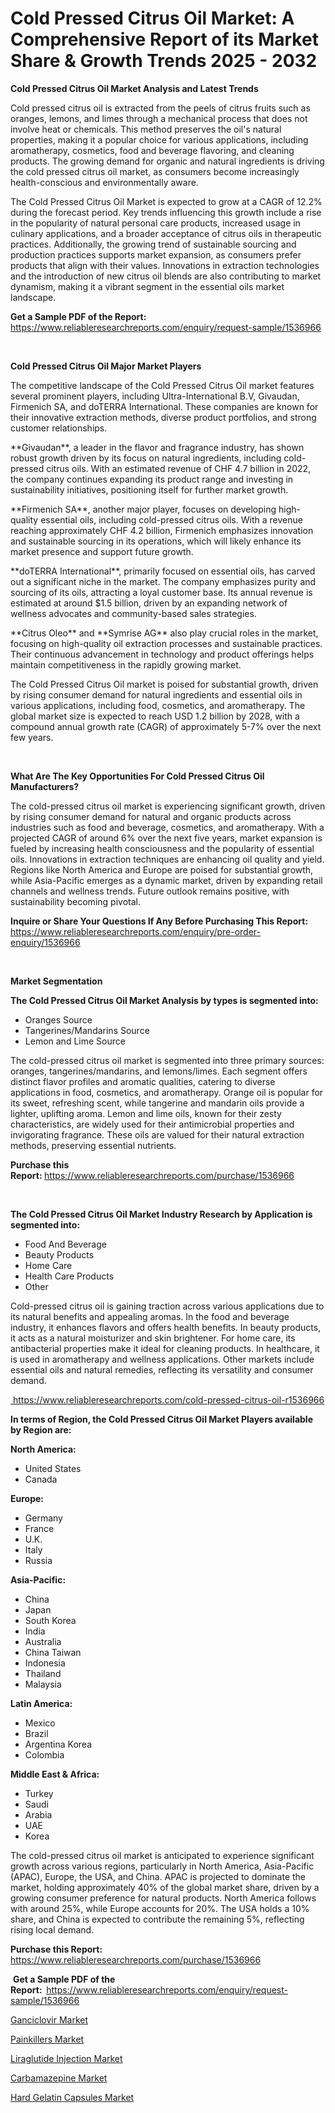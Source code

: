 <p><h1>Cold Pressed Citrus Oil Market: A Comprehensive Report of its Market Share & Growth Trends 2025 - 2032</h1></p><p><strong>Cold Pressed Citrus Oil Market Analysis and Latest Trends</strong></p>
<p><p>Cold pressed citrus oil is extracted from the peels of citrus fruits such as oranges, lemons, and limes through a mechanical process that does not involve heat or chemicals. This method preserves the oil's natural properties, making it a popular choice for various applications, including aromatherapy, cosmetics, food and beverage flavoring, and cleaning products. The growing demand for organic and natural ingredients is driving the cold pressed citrus oil market, as consumers become increasingly health-conscious and environmentally aware.</p><p>The Cold Pressed Citrus Oil Market is expected to grow at a CAGR of 12.2% during the forecast period. Key trends influencing this growth include a rise in the popularity of natural personal care products, increased usage in culinary applications, and a broader acceptance of citrus oils in therapeutic practices. Additionally, the growing trend of sustainable sourcing and production practices supports market expansion, as consumers prefer products that align with their values. Innovations in extraction technologies and the introduction of new citrus oil blends are also contributing to market dynamism, making it a vibrant segment in the essential oils market landscape.</p></p>
<p><strong>Get a Sample PDF of the Report:&nbsp;</strong> <a href="https://www.reliableresearchreports.com/enquiry/request-sample/1536966?utm_campaign=36&utm_medium=2&utm_source=Github&utm_content=ia&utm_term=08032025&utm_id=cold-pressed-citrus-oil">https://www.reliableresearchreports.com/enquiry/request-sample/1536966</a></p>
<p>&nbsp;</p>
<p><strong>Cold Pressed Citrus Oil Major Market Players</strong></p>
<p><p>The competitive landscape of the Cold Pressed Citrus Oil market features several prominent players, including Ultra-International B.V, Givaudan, Firmenich SA, and doTERRA International. These companies are known for their innovative extraction methods, diverse product portfolios, and strong customer relationships.</p><p>**Givaudan**, a leader in the flavor and fragrance industry, has shown robust growth driven by its focus on natural ingredients, including cold-pressed citrus oils. With an estimated revenue of CHF 4.7 billion in 2022, the company continues expanding its product range and investing in sustainability initiatives, positioning itself for further market growth.</p><p>**Firmenich SA**, another major player, focuses on developing high-quality essential oils, including cold-pressed citrus oils. With a revenue reaching approximately CHF 4.2 billion, Firmenich emphasizes innovation and sustainable sourcing in its operations, which will likely enhance its market presence and support future growth.</p><p>**doTERRA International**, primarily focused on essential oils, has carved out a significant niche in the market. The company emphasizes purity and sourcing of its oils, attracting a loyal customer base. Its annual revenue is estimated at around $1.5 billion, driven by an expanding network of wellness advocates and community-based sales strategies.</p><p>**Citrus Oleo** and **Symrise AG** also play crucial roles in the market, focusing on high-quality oil extraction processes and sustainable practices. Their continuous advancement in technology and product offerings helps maintain competitiveness in the rapidly growing market.</p><p>The Cold Pressed Citrus Oil market is poised for substantial growth, driven by rising consumer demand for natural ingredients and essential oils in various applications, including food, cosmetics, and aromatherapy. The global market size is expected to reach USD 1.2 billion by 2028, with a compound annual growth rate (CAGR) of approximately 5-7% over the next few years.</p></p>
<p>&nbsp;</p>
<p><strong>What Are The Key Opportunities For Cold Pressed Citrus Oil Manufacturers?</strong></p>
<p><p>The cold-pressed citrus oil market is experiencing significant growth, driven by rising consumer demand for natural and organic products across industries such as food and beverage, cosmetics, and aromatherapy. With a projected CAGR of around 6% over the next five years, market expansion is fueled by increasing health consciousness and the popularity of essential oils. Innovations in extraction techniques are enhancing oil quality and yield. Regions like North America and Europe are poised for substantial growth, while Asia-Pacific emerges as a dynamic market, driven by expanding retail channels and wellness trends. Future outlook remains positive, with sustainability becoming pivotal.</p></p>
<p><strong>Inquire or Share Your Questions If Any Before Purchasing This Report:</strong> <a href="https://www.reliableresearchreports.com/enquiry/pre-order-enquiry/1536966?utm_campaign=36&utm_medium=2&utm_source=Github&utm_content=ia&utm_term=08032025&utm_id=cold-pressed-citrus-oil">https://www.reliableresearchreports.com/enquiry/pre-order-enquiry/1536966</a></p>
<p>&nbsp;</p>
<p><strong>Market Segmentation</strong></p>
<p><strong>The Cold Pressed Citrus Oil Market Analysis by types is segmented into:</strong></p>
<p><ul><li>Oranges Source</li><li>Tangerines/Mandarins Source</li><li>Lemon and Lime Source</li></ul></p>
<p><p>The cold-pressed citrus oil market is segmented into three primary sources: oranges, tangerines/mandarins, and lemons/limes. Each segment offers distinct flavor profiles and aromatic qualities, catering to diverse applications in food, cosmetics, and aromatherapy. Orange oil is popular for its sweet, refreshing scent, while tangerine and mandarin oils provide a lighter, uplifting aroma. Lemon and lime oils, known for their zesty characteristics, are widely used for their antimicrobial properties and invigorating fragrance. These oils are valued for their natural extraction methods, preserving essential nutrients.</p></p>
<p><strong>Purchase this Report:&nbsp;</strong><a href="https://www.reliableresearchreports.com/purchase/1536966?utm_campaign=36&utm_medium=2&utm_source=Github&utm_content=ia&utm_term=08032025&utm_id=cold-pressed-citrus-oil">https://www.reliableresearchreports.com/purchase/1536966</a></p>
<p>&nbsp;</p>
<p><strong>The Cold Pressed Citrus Oil Market Industry Research by Application is segmented into:</strong></p>
<p><ul><li>Food And Beverage</li><li>Beauty Products</li><li>Home Care</li><li>Health Care Products</li><li>Other</li></ul></p>
<p><p>Cold-pressed citrus oil is gaining traction across various applications due to its natural benefits and appealing aromas. In the food and beverage industry, it enhances flavors and offers health benefits. In beauty products, it acts as a natural moisturizer and skin brightener. For home care, its antibacterial properties make it ideal for cleaning products. In healthcare, it is used in aromatherapy and wellness applications. Other markets include essential oils and natural remedies, reflecting its versatility and consumer demand.</p></p>
<p><a href="https://www.reliableresearchreports.com/cold-pressed-citrus-oil-r1536966?utm_campaign=36&utm_medium=2&utm_source=Github&utm_content=ia&utm_term=08032025&utm_id=cold-pressed-citrus-oil">&nbsp;https://www.reliableresearchreports.com/cold-pressed-citrus-oil-r1536966</a></p>
<p><strong>In terms of Region, the Cold Pressed Citrus Oil Market Players available by Region are:</strong></p>
<p>
    <p> <strong> North America: </strong>
        <ul>
            <li>United States</li>
            <li>Canada</li>
        </ul>
        </p> 
    <p> <strong> Europe: </strong>
        <ul>
            <li>Germany</li>
            <li>France</li>
            <li>U.K.</li>
            <li>Italy</li>
            <li>Russia</li>
        </ul>
        </p> 
    <p> <strong> Asia-Pacific: </strong>
        <ul>
            <li>China</li>
            <li>Japan</li>
            <li>South Korea</li>
            <li>India</li>
            <li>Australia</li>
            <li>China Taiwan</li>
            <li>Indonesia</li>
            <li>Thailand</li>
            <li>Malaysia</li>
        </ul>
        </p> 
    <p> <strong> Latin America: </strong>
        <ul>
            <li>Mexico</li>
            <li>Brazil</li>
            <li>Argentina Korea</li>
            <li>Colombia</li>
        </ul>
        </p> 
    <p> <strong> Middle East & Africa: </strong>
        <ul>
            <li>Turkey</li>
            <li>Saudi</li>
            <li>Arabia</li>
            <li>UAE</li>
            <li>Korea</li>
        </ul>
    </p>
    </p>
<p><p>The cold-pressed citrus oil market is anticipated to experience significant growth across various regions, particularly in North America, Asia-Pacific (APAC), Europe, the USA, and China. APAC is projected to dominate the market, holding approximately 40% of the global market share, driven by a growing consumer preference for natural products. North America follows with around 25%, while Europe accounts for 20%. The USA holds a 10% share, and China is expected to contribute the remaining 5%, reflecting rising local demand.</p></p>
<p><strong>Purchase this Report: </strong><a href="https://www.reliableresearchreports.com/purchase/1536966?utm_campaign=36&utm_medium=2&utm_source=Github&utm_content=ia&utm_term=08032025&utm_id=cold-pressed-citrus-oil">https://www.reliableresearchreports.com/purchase/1536966</a></p>
<p>&nbsp;<strong>Get a Sample PDF of the Report:&nbsp;&nbsp;</strong><a href="https://www.reliableresearchreports.com/enquiry/request-sample/1536966?utm_campaign=36&utm_medium=2&utm_source=Github&utm_content=ia&utm_term=08032025&utm_id=cold-pressed-citrus-oil">https://www.reliableresearchreports.com/enquiry/request-sample/1536966</a></p>
<p><strong></strong></p>
<p><p><a href="https://github.com/vsiljgestel/Market-Research-Report-List-1/blob/main/ganciclovir-market.md?utm_campaign=36&utm_medium=2&utm_source=Github&utm_content=ia&utm_term=08032025&utm_id=cold-pressed-citrus-oil">Ganciclovir Market</a></p><p><a href="https://github.com/belhejmawoue/Market-Research-Report-List-1/blob/main/painkillers-market.md?utm_campaign=36&utm_medium=2&utm_source=Github&utm_content=ia&utm_term=08032025&utm_id=cold-pressed-citrus-oil">Painkillers Market</a></p><p><a href="https://github.com/boudykodumi/Market-Research-Report-List-1/blob/main/liraglutide-injection-market.md?utm_campaign=36&utm_medium=2&utm_source=Github&utm_content=ia&utm_term=08032025&utm_id=cold-pressed-citrus-oil">Liraglutide Injection Market</a></p><p><a href="https://github.com/kalsirollija/Market-Research-Report-List-1/blob/main/carbamazepine-market.md?utm_campaign=36&utm_medium=2&utm_source=Github&utm_content=ia&utm_term=08032025&utm_id=cold-pressed-citrus-oil">Carbamazepine Market</a></p><p><a href="https://github.com/aiamekar/Market-Research-Report-List-1/blob/main/hard-gelatin-capsules-market.md?utm_campaign=36&utm_medium=2&utm_source=Github&utm_content=ia&utm_term=08032025&utm_id=cold-pressed-citrus-oil">Hard Gelatin Capsules Market</a></p></p>